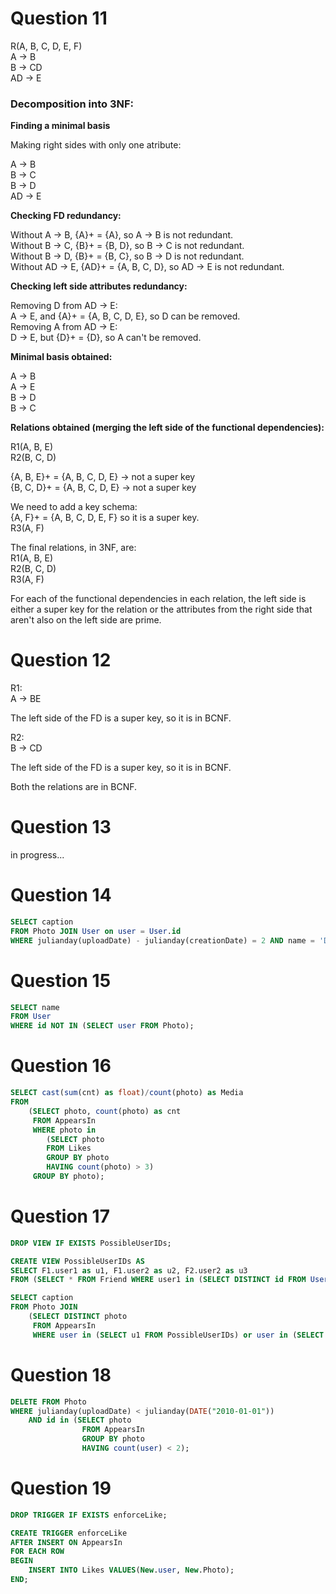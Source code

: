 
# Question 11

R(A, B, C, D, E, F)<br/>
A -> B<br/>
B -> CD<br/>
AD -> E

### Decomposition into 3NF:

**Finding a minimal basis**

Making right sides with only one atribute:

A -> B<br/>
B -> C<br/>
B -> D<br/>
AD -> E

**Checking FD redundancy:**

Without A -> B, {A}+ = {A}, so A -> B is not redundant.<br/>
Without B -> C, {B}+ = {B, D}, so B -> C is not redundant.<br/>
Without B -> D, {B}+ = {B, C}, so B -> D is not redundant.<br/>
Without AD -> E, {AD}+ = {A, B, C, D}, so AD -> E is not redundant.

**Checking left side attributes redundancy:**

Removing D from AD -> E:<br/>
A -> E, and {A}+ = {A, B, C, D, E}, so D can be removed.<br/>
Removing A from AD -> E:<br/>
D -> E, but {D}+ = {D}, so A can't be removed.

**Minimal basis obtained:**

A -> B<br/>
A -> E<br/>
B -> D<br/>
B -> C

**Relations obtained (merging the left side of the functional dependencies):**

R1(A, B, E)<br/>
R2(B, C, D)

{A, B, E}+ = {A, B, C, D, E}  -> not a super key<br/>
{B, C, D}+ = {A, B, C, D, E}  -> not a super key

We need to add a key schema:<br/>
{A, F}+ = {A, B, C, D, E, F} so it is a super key.<br/>
R3(A, F)

The final relations, in 3NF, are:<br/>
    R1(A, B, E)<br/>
    R2(B, C, D)<br/>
    R3(A, F)

For each of the functional dependencies in each relation, the left side is either a super key for the relation or the attributes from the right side that aren't also on the left side are prime.

# Question 12

R1:<br/>
A -> BE

The left side of the FD is a super key, so it is in BCNF.

R2:<br/>
B -> CD

The left side of the FD is a super key, so it is in BCNF.

Both the relations are in BCNF.

# Question 13

in progress...

# Question 14

```sql
SELECT caption
FROM Photo JOIN User on user = User.id
WHERE julianday(uploadDate) - julianday(creationDate) = 2 AND name = 'Daniel Ramos';
```

# Question 15

```sql
SELECT name
FROM User
WHERE id NOT IN (SELECT user FROM Photo);
```

# Question 16

```sql
SELECT cast(sum(cnt) as float)/count(photo) as Media
FROM
    (SELECT photo, count(photo) as cnt
     FROM AppearsIn
     WHERE photo in
        (SELECT photo
        FROM Likes
        GROUP BY photo
        HAVING count(photo) > 3)
     GROUP BY photo);
```

# Question 17

```sql
DROP VIEW IF EXISTS PossibleUserIDs;

CREATE VIEW PossibleUserIDs AS
SELECT F1.user1 as u1, F1.user2 as u2, F2.user2 as u3
FROM (SELECT * FROM Friend WHERE user1 in (SELECT DISTINCT id FROM User WHERE name = "Daniel Ramos")) as F1 JOIN Friend as F2 on F1.user2 = F2.user1;

SELECT caption
FROM Photo JOIN
    (SELECT DISTINCT photo
     FROM AppearsIn
     WHERE user in (SELECT u1 FROM PossibleUserIDs) or user in (SELECT u2 FROM PossibleUserIDs) or user in (SELECT u3 FROM PossibleUserIDs)) ON id = photo;
```

# Question 18

```sql
DELETE FROM Photo
WHERE julianday(uploadDate) < julianday(DATE("2010-01-01")) 
    AND id in (SELECT photo
                FROM AppearsIn
                GROUP BY photo
                HAVING count(user) < 2);
```

# Question 19

```sql
DROP TRIGGER IF EXISTS enforceLike;

CREATE TRIGGER enforceLike
AFTER INSERT ON AppearsIn
FOR EACH ROW
BEGIN
    INSERT INTO Likes VALUES(New.user, New.Photo);
END;
```
